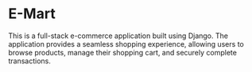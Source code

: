 # E-Mart
This is a full-stack e-commerce application built using Django. The application provides a seamless shopping experience, allowing users to browse products, manage their shopping cart, and securely complete transactions. 
